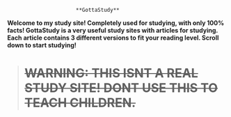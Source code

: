 
                          **GottaStudy**

**Welcome to my study site! Completely used for studying, with only 100% facts! 
GottaStudy is a very useful study sites with articles for studying. Each article
contains 3 different versions to fit your reading level.
                    Scroll down to start studying!**











> # ~~WARNING: THIS ISNT A REAL STUDY SITE! DONT USE THIS TO TEACH CHILDREN.~~

                        

